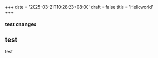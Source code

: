+++
date = '2025-03-21T10:28:23+08:00'
draft = false
title = 'Helloworld'
+++



### test changes
## test
test
